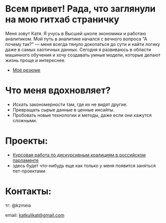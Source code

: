 # Всем привет! Рада, что заглянули на мою гитхаб страничку

Меня зовут Катя. Я учусь в Высшей школе экономики и работаю аналитиком. Мой путь в аналитике начался с вечного вопроса "А почему так?" — меня всегда тянуло докопаться до сути и найти логику даже в самых хаотичных данных. Сегодня я развиваюсь в области машинного обучения и хочу создавать умные модели, которые делают жизнь проще и интереснее.

- [Моё резюме](CV-3.pdf)
  
# Что меня вдохновляет?

- Искать закономерности там, где их не видят другие.
- Превращать сырые данные в ценные инсайты.
- Пробовать новые технологии и методы, даже если они кажутся сложными.

# Проекты:
- [Курсовая работа по дискурсивным коалициям в российском парламенте](https://github.com/EkaterinaKulik/Termwork)
- здесь будет что-нибудь еще как только у меня появится заняться пет-проектами

# Контакты:
тг: @kzmeia

email: katkulikat@gmail.com


